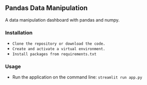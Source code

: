 ## Pandas Data Manipulation

A data manipulation dashboard with pandas and numpy.
### Installation 
- `Clone the repository or download the code.`
- `Create and activate a virtual environment.`
- `Install packages from requirements.txt`

### Usage
- Run the application on the command line: `streamlit run app.py` 
